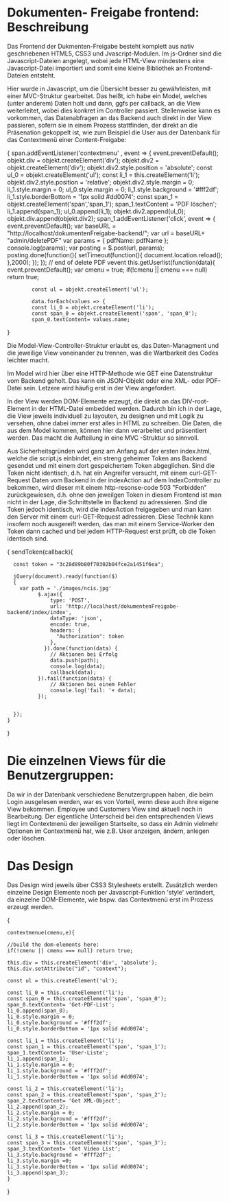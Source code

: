 # Dokumenten- Freigabe frontend: Beschreibung

Das Frontend der Dukmenten-Freigabe besteht komplett aus nativ geschriebenen HTML5, CSS3 und Jvascript-Modulen. Im js-Ordner sind die Javascript-Dateien angelegt, wobei jede HTML-View mindestens eine Javascript-Datei importiert und somit eine kleine Bibliothek an Frontend-Dateien entsteht.

Hier wurde in Javascript, um die Übersicht besser zu gewährleisten, mit einer MVC-Struktur gearbeitet. Das heißt, ich habe ein Model, welches (unter anderem) Daten holt und dann, ggfs per callback, an die View weiterleitet, wobei dies konkret im Controller passiert. Stellenweise kann es vorkommen, das Datenabfragen an das Backend auch direkt in der View passieren, sofern sie in einem Prozess stattfinden, der direkt an die Präsenation gekoppelt ist, wie zum Beispiel die User aus der Datenbank für das Contextmenü einer Content-Freigabe:

{
     span.addEventListener('contextmenu' , event  => {
          event.preventDefault(); 
          objekt.div   = objekt.createElement('div');
          objekt.div2  = objekt.createElement('div');
          objekt.div2.style.position = 'absolute';
          const ul_0 = objekt.createElement('ul');
          const li_1 = this.createElement('li');
          objekt.div2.style.position = 'relative';
          objekt.div2.style.margin = 0;
          li_1.style.margin = 0;
          ul_0.style.margin = 0;
          li_1.style.background = '#fff2df';
          li_1.style.borderBottom = '1px solid #dd0074';
          const span_1 = objekt.createElement('span','span_1');
          span_1.textContent = 'PDF löschen';
          li_1.append(span_1);
          ul_0.append(li_1);
          objekt.div2.append(ul_0);
          objekt.div.append(objekt.div2);
          span_1.addEventListener('click', event => {
            event.preventDefault();
            var baseURL = "http://localhost/dokumentenFreigabe-backend/";
            var url  = baseURL+ "admin/deletePDF"
            var params = { 
                pdfName: pdfName
            };
            console.log(params);
            var posting = $.post(url, params);
            posting.done(function(){
                setTimeout(function(){
                  document.location.reload();
                },2000);
            });
          }); // end of delete PDF vevent
          this.getUserlist(function(data){
            event.preventDefault();
            var cmenu = true;
            if(!cmenu || cmenu === null) return true;
            
          
            const ul = objekt.createElement('ul');
           
            data.forEach(values => {
            const li_0 = objekt.createElement('li');
            const span_0 = objekt.createElement('span', 'span_0');
            span_0.textContent= values.name;
}

Die Model-View-Controller-Struktur erlaubt es, das Daten-Managment und die jeweilige View voneinander zu trennen, was die Wartbarkeit des Codes leichter macht.

Im Model wird hier über eine HTTP-Methode wie GET eine Datenstruktur vom Backend geholt. Das kann ein JSON-Objekt oder eine XML- oder PDF-Datei sein. Letzere wird häufig erst in der View angefordert.

In der View werden DOM-Elemente erzeugt, die direkt an das DIV-root-Element in der HTML-Datei embedded werden. Dadurch bin ich in der Lage, die View jeweils individuell zu layouten, zu designen und mit Logik zu versehen, ohne dabei immer erst alles in HTML zu schreiben. Die Daten, die aus dem Model kommen, können hier dann verarbeitet und präsentiert werden. Das macht die Aufteilung in eine MVC -Struktur so sinnvoll.

Aus Sicherheitsgründen wird ganz am Anfang auf der ersten index.html, welche die script.js einbindet, ein streng geheimer Token ans Backend gesendet und mit einem dort gespeichertem Token abgeglichen. Sind die Token nicht identisch, d.h. hat ein Angreifer versucht, mit einem curl-GET-Request Daten vom Backend in der indexAction auf dem IndexController zu bekommen, wird dieser mit einem http-resonse-code 503 "Forbidden" zurückgewiesen, d.h. ohne den jeweilgen Token in diesem Frontend ist man nicht in der Lage, die Schnittstelle im Backend zu adressieren. Sind die Token jedoch identisch, wird die indexAction freigegeben und man kann den Server mit einem curl-GET-Request adressieren. Diese Technik kann insofern noch ausgereift werden, das man mit einem Service-Worker den Token dann cached und bei jedem HTTP-Request erst prüft, ob die Token identisch sind.

{
    sendToken(callback){

      const token = "3c28d89b80f70302b04fce2a1451f6ea";

      jQuery(document).ready(function($)
      {
        var path = './images/ncis.jpg'
              $.ajax({
                  type: 'POST',
                  url: 'http://localhost/dokumentenFreigabe-backend/index/index',
                  dataType: 'json',
                  encode: true,
                  headers: {
                    "Authorization": token
                  },
                }).done(function(data) {
                  // Aktionen bei Erfolg
                  data.push(path);
                  console.log(data);
                  callback(data);
              }).fail(function(data) {
                  // Aktionen bei einem Fehler
                  console.log('fail: '+ data);			
              });
      
       
      });
    }
}

# Die einzelnen Views für die Benutzergruppen:

Da wir in der Datenbank verschiedene Benutzergruppen haben, die beim Login ausgelesen werden, war es von Vorteil, wenn diese auch ihre eigene View bekommen.
Employee und Customers View sind aktuell noch in Bearbeitung. Der eigentliche Unterscheid bei den entsprechenden Views liegt im Contextmenü der jeweiligen Startseite, so dass ein Admin vielmehr Optionen im Contextmenü hat, wie z.B. User anzeigen, ändern, anlegen oder löschen.

# Das Design

Das Design wird jeweils über CSS3 Stylesheets erstellt. Zusätzlich werden einzelne Design Elemente noch per Javascript-Funktion 'style' verändert, da einzelne DOM-Elemente, wie bspw. das Contextmenü erst im Prozess erzeugt werden.

{

    contextmenue(cmenu,e){

    //build the dom-elements here:
    if(!cmenu || cmenu === null) return true;

    this.div = this.createElement('div', 'absolute');
    this.div.setAttribute("id", "context");

    const ul = this.createElement('ul');

    const li_0 = this.createElement('li');
    const span_0 = this.createElement('span', 'span_0');
    span_0.textContent= 'Get-PDF-List';
    li_0.append(span_0);
    li_0.style.margin = 0;
    li_0.style.background = '#fff2df';
    li_0.style.borderBottom = '1px solid #dd0074';

    const li_1 = this.createElement('li');
    const span_1 = this.createElement('span', 'span_1');
    span_1.textContent= 'User-Liste';
    li_1.append(span_1);
    li_1.style.margin = 0;
    li_1.style.background = '#fff2df';
    li_1.style.borderBottom = '1px solid #dd0074';

    const li_2 = this.createElement('li');
    const span_2 = this.createElement('span', 'span_2');
    span_2.textContent= 'Get XML-Object';
    li_2.append(span_2);
    li_2.style.margin = 0;
    li_2.style.background = '#fff2df';
    li_2.style.borderBottom = '1px solid #dd0074';

    const li_3 = this.createElement('li');
    const span_3 = this.createElement('span', 'span_3');
    span_3.textContent= 'Get Video List';
    li_3.style.background = '#fff2df';
    li_3.style.margin =0;
    li_3.style.borderBottom = '1px solid #dd0074';
    li_3.append(span_3);
    }
}

